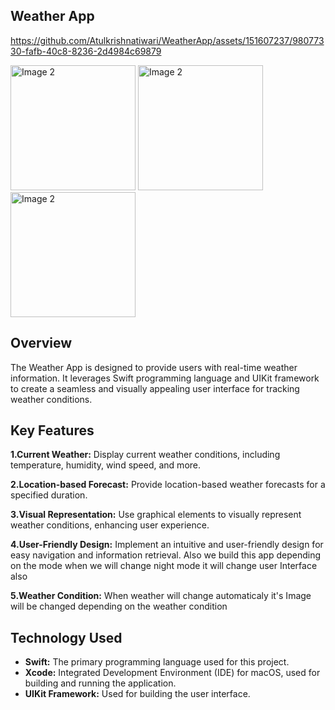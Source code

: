 ## Weather App
https://github.com/Atulkrishnatiwari/WeatherApp/assets/151607237/98077330-fafb-40c8-8236-2d4984c69879

<img src="https://github.com/Atulkrishnatiwari/WeatherApp/assets/151607237/0dd14b16-36e7-47c3-87ae-284a212c6296" alt="Image 2" width="200">
<img src="https://github.com/Atulkrishnatiwari/WeatherApp/assets/151607237/1ecd631f-164f-44cf-87eb-0fe926c15c9c" alt="Image 2" width="200">
<img src="https://github.com/Atulkrishnatiwari/WeatherApp/assets/151607237/8b8f8e3e-6b93-4a06-90f9-f38e2f3346f6" alt="Image 2" width="200">

## Overview
The Weather App is designed to provide users with real-time weather information.
It leverages Swift programming language and UIKit framework to create a seamless
and visually appealing user interface for tracking weather conditions.
## Key Features

**1.Current Weather:**
Display current weather conditions, including temperature, humidity, wind speed, and more.

**2.Location-based Forecast:**
Provide location-based weather forecasts for a specified duration.

**3.Visual Representation:**
Use graphical elements to visually represent weather conditions, enhancing user experience.

**4.User-Friendly Design:**
Implement an intuitive and user-friendly design for easy navigation and information retrieval.
Also we build this app depending on the mode when we will change night mode it will change user Interface also

**5.Weather Condition:**
When weather will change automaticaly it's Image will be changed depending on the weather condition
## Technology Used

- **Swift:** The primary programming language used for this project.
- **Xcode:** Integrated Development Environment (IDE) for macOS, used for building and running the application.
- **UIKit Framework:** Used for building the user interface.
